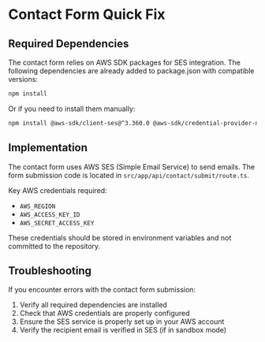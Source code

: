 # Contact Form Quick Fix

## Required Dependencies

The contact form relies on AWS SDK packages for SES integration. The following dependencies are already added to package.json with compatible versions:

```bash
npm install
```

Or if you need to install them manually:

```bash
npm install @aws-sdk/client-ses@^3.360.0 @aws-sdk/credential-provider-node@^3.360.0 @aws-sdk/signature-v4@^3.360.0 @aws-crypto/sha256-js@^2.0.0 @aws-sdk/protocol-http@^3.360.0 @aws-sdk/url-parser@^3.360.0
```

## Implementation

The contact form uses AWS SES (Simple Email Service) to send emails. The form submission code is located in `src/app/api/contact/submit/route.ts`.

Key AWS credentials required:

- `AWS_REGION`
- `AWS_ACCESS_KEY_ID`
- `AWS_SECRET_ACCESS_KEY`

These credentials should be stored in environment variables and not committed to the repository.

## Troubleshooting

If you encounter errors with the contact form submission:

1. Verify all required dependencies are installed
2. Check that AWS credentials are properly configured
3. Ensure the SES service is properly set up in your AWS account
4. Verify the recipient email is verified in SES (if in sandbox mode)
